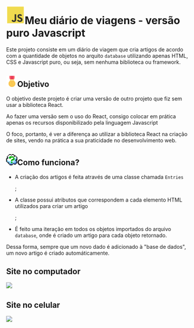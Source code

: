 
<h1><img src="./images/js.png" width="50px" />Meu diário de viagens - versão puro Javascript</h1>
<p>Este projeto consiste em um diário de viagem que cria artigos de acordo com a quantidade de objetos no arquito <code>database</code> utilizando apenas HTML, CSS e Javascript puro, ou seja, sem nenhuma biblioteca ou framework.</p>
<h2><img src="./images/goal.png" width="30px"/>Objetivo</h2>
<p>O objetivo deste projeto é criar uma versão de outro projeto que fiz sem usar a biblioteca React.<p>
<p>Ao fazer uma versão sem o uso do React, consigo colocar em prática apenas os recursos disponibilizado pela linguagem Javascript</p>
<p>O foco, portanto, é ver a diferença ao utilizar a biblioteca React na criação de sites, vendo na prática a sua praticidade no desenvolvimento web.</p>
<h2><img src="./images/question.png" width="30px" />Como funciona?</h2>
<ul>
    <li><p>A criação dos artigos é feita através de uma classe chamada <code>Entries</code></p>;</li>
    <li><p>A classe possui atributos que correspondem a cada elemento HTML utilizados para criar um artigo</p>;</li>
    <li><p>É feito uma iteração em todos os objetos importados do arquivo <code>database</code>, onde é criado um artigo para cada objeto retornado.<p></li>
</ul>
<p>Dessa forma, sempre que um novo dado é adicionado à "base de dados", um novo artigo é criado automáticamente.</p>
<h2>Site no computador</h2>
<img src="./images/viagem-pc" width="1000px"/> 
<h2>Site no celular</h2>
<img src="./images/viagem-celular" width="1000px"/> 